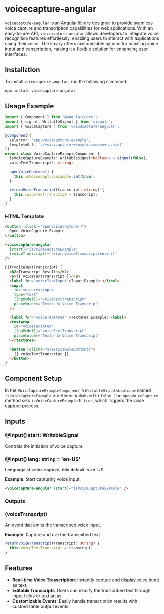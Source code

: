 # voicecapture-angular

`voicecapture-angular` is an Angular library designed to provide seamless voice capture and transcription capabilities for web applications. With an easy-to-use API, `voicecapture-angular` allows developers to integrate voice recognition features effortlessly, enabling users to interact with applications using their voice. The library offers customizable options for handling voice input and transcription, making it a flexible solution for enhancing user interfaces.

## Installation

To install `voicecapture-angular`, run the following command:

```bash
npm install voicecapture-angular
```

## Usage Example

```typescript
import { Component } from '@angular/core';
import { signal, WritableSignal } from 'signals';
import { VoiceCapture } from 'voicecapture-angular';

@Component({
  selector: 'app-voicecapture-example',
  templateUrl: './voicecapture-example.component.html',
})
export class VoiceCaptureExampleComponent {
  isVoiceCaptureExample: WritableSignal<boolean> = signal(false);
  voiceTextTranscript!: string;

  openVoiceCapture() {
    this.isVoiceCaptureExample.set(true);
  }

  returnVoiceTranscript(transcript: string) {
    this.voiceTextTranscript = transcript;
  }
}
```

### HTML Template

```html
<button (click)="openVoiceCapture()">
  Open VoiceCapture Example
</button>

<voicecapture-angular
  [start]="isVoiceCaptureExample"
  (voiceTranscript)="returnVoiceTranscript($event)"
/>

@if(voiceTextTranscript) {
  <h2>Transcript Results</h2>
  <p>{{ voiceTextTranscript }}</p>
  <label for="voiceTextInput">Input Example:</label>
  <input
    id="voiceTextInput"
    type="text"
    [(ngModel)]="voiceTextTranscript"
    placeholder="Texto do Voice Transcript"
  />

  <label for="voiceTextArea" >Textarea Example:</label>
  <textarea
    id="voiceTextArea"
    [(ngModel)]="voiceTextTranscript"
    placeholder="Texto do Voice Transcript"
  ></textarea>

  <button (click)="alertExampleButton()">
    {{ voiceTextTranscript }}
  </button>
}
```

## Component Setup

In the `VoiceCaptureExampleComponent`, a `WritableSignal<boolean>` named `isVoiceCaptureExample` is defined, initialized to `false`. The `openVoiceCapture` method sets `isVoiceCaptureExample` to `true`, which triggers the voice capture process.

## Inputs

### @Input() start: WritableSignal<boolean>

Controls the initiation of voice capture.

### @Input() lang: string = 'en-US'

Language of voice capture, this default is en-US.

**Example**: Start capturing voice input.

```html
<voicecapture-angular [start]="isVoiceCaptureExample" />
```

### Outputs

### (voiceTranscript)

An event that emits the transcribed voice input. 

**Example**: Capture and use the transcribed text.

```typescript
returnVoiceTranscript(transcript: string) {
  this.voiceTextTranscript = transcript;
}
```

## Features

- **Real-time Voice Transcription**: Instantly capture and display voice input as text.
- **Editable Transcripts**: Users can modify the transcribed text through input fields or text areas.
- **Customizable Events**: Easily handle transcription results with customizable output events.
